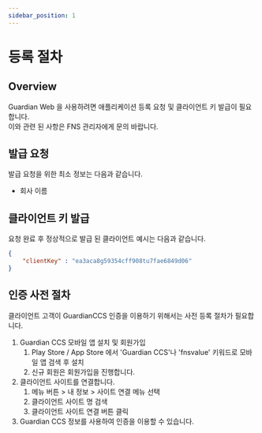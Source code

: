 ```yaml
---
sidebar_position: 1
---
```

# 등록 절차

## Overview
Guardian Web 을 사용하려면 애플리케이션 등록 요청 및 클라이언트 키 발급이 필요합니다.   
이와 관련 된 사항은 FNS 관리자에게 문의 바랍니다.

## 발급 요청
발급 요청을 위한 최소 정보는 다음과 같습니다.
- 회사 이름

## 클라이언트 키 발급
요청 완료 후 정상적으로 발급 된 클라이언트 예시는 다음과 같습니다.
``` json
{
    "clientKey" : "ea3aca8g59354cff908tu7fae6849d06"
}
```

## 인증 사전 절차

클라이언트 고객이 GuardianCCS 인증을 이용하기 위해서는 사전 등록 절차가 필요합니다.

1. Guardian CCS 모바일 앱 설치 및 회원가입
   1. Play Store / App Store 에서 'Guardian CCS'나 'fnsvalue' 키워드로 모바일 앱 검색 후 설치 
   2. 신규 회원은 회원가입을 진행합니다.
2. 클라이언트 사이트를 연결합니다.
   1. 메뉴 버튼 > 내 정보 > 사이트 연결 메뉴 선택
   2. 클라이언트 사이트 명 검색
   3. 클라이언트 사이트 연결 버튼 클릭
3. Guardian CCS 정보를 사용하여 인증을 이용할 수 있습니다.
